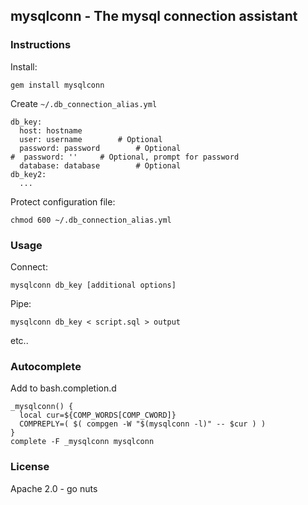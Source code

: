 mysqlconn - The mysql connection assistant
------------------------------------------

### Instructions

Install:

`gem install mysqlconn`

Create `~/.db_connection_alias.yml`

    db_key:
      host: hostname
      user: username		# Optional
      password: password		# Optional
    #  password: ''		# Optional, prompt for password
      database: database		# Optional
    db_key2:
      ...

Protect configuration file:

`chmod 600 ~/.db_connection_alias.yml`

### Usage

Connect:

`mysqlconn db_key [additional options]`

Pipe:

`mysqlconn db_key < script.sql > output`

etc..

### Autocomplete

Add to bash.completion.d

    _mysqlconn() {
      local cur=${COMP_WORDS[COMP_CWORD]}
      COMPREPLY=( $( compgen -W "$(mysqlconn -l)" -- $cur ) )
    }
    complete -F _mysqlconn mysqlconn

### License

Apache 2.0 - go nuts
